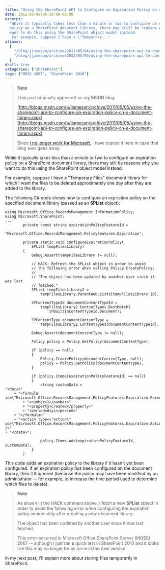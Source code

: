```yaml
---
title: "Using the SharePoint API to Configure an Expiration Policy on a Document Library"
date: 2011-05-05T06:58:00-06:00
excerpt:
  "While it typically takes less than a minute or two to configure an expiration
  policy on a SharePoint document library, there may still be reasons why you
  want to do this using the SharePoint object model instead. 
   For example, suppose I have a \"Temporary..."
aliases:
  [
    "/blog/jjameson/archive/2011/05/04/using-the-sharepoint-api-to-configure-an-expiration-policy-on-a-document-library.aspx",
    "/blog/jjameson/archive/2011/05/05/using-the-sharepoint-api-to-configure-an-expiration-policy-on-a-document-library.aspx",
  ]
draft: true
categories: ["SharePoint"]
tags: ["MOSS 2007", "SharePoint 2010"]
---
```


> **Note**
>
> This post originally appeared on my MSDN blog:
>
> [http://blogs.msdn.com/b/jjameson/archive/2011/05/05/using-the-sharepoint-api-to-configure-an-expiration-policy-on-a-document-library.aspx](http://blogs.msdn.com/b/jjameson/archive/2011/05/05/using-the-sharepoint-api-to-configure-an-expiration-policy-on-a-document-library.aspx)
>
> Since
> [I no longer work for Microsoft](/blog/jjameson/2011/09/02/last-day-with-microsoft),
> I have copied it here in case that blog ever goes away.

While it typically takes less than a minute or two to configure an expiration
policy on a SharePoint document library, there may still be reasons why you want
to do this using the SharePoint object model instead.

For example, suppose I have a "Temporary Files" document library for which I
want the files to be deleted approximately one day after they are added to the
library.

The following C# code shows how to configure an expiration policy on the
specified document library (passed as an **SPList** object):

```
using Microsoft.Office.RecordsManagement.InformationPolicy;
using Microsoft.SharePoint;
...
        private const string expirationPolicyFeatureId =
            "Microsoft.Office.RecordsManagement.PolicyFeatures.Expiration";

        private static void ConfigureExpirationPolicy(
            SPList tempFilesLibrary)
        {
            Debug.Assert(tempFilesLibrary != null);

            // HACK: Refresh the SPList object in order to avoid
            // the following error when calling Policy.CreatePolicy:
            //
            // "The object has been updated by another user since it was last
            // fetched."
            SPList tempFilesLibrary2 =
                tempFilesLibrary.ParentWeb.Lists[tempFilesLibrary.ID];

            SPContentTypeId documentContentTypeId =
                tempFilesLibrary2.ContentTypes.BestMatch(
                    SPBuiltInContentTypeId.Document);

            SPContentType documentContentType =
                tempFilesLibrary2.ContentTypes[documentContentTypeId];

            Debug.Assert(documentContentType != null);

            Policy policy = Policy.GetPolicy(documentContentType);

            if (policy == null)
            {
                Policy.CreatePolicy(documentContentType, null);
                policy = Policy.GetPolicy(documentContentType);
            }

            if (policy.Items[expirationPolicyFeatureId] == null)
            {
                string customData =
"<data>"
    + "<formula id=\"Microsoft.Office.RecordsManagement.PolicyFeatures.Expiration.Formula.BuiltIn\">"
        + "<number>1</number>"
        + "<property>Created</property>"
        + "<period>days</period>"
    + "</formula>"
    + "<action type=\"action\" id=\"Microsoft.Office.RecordsManagement.PolicyFeatures.Expiration.Action.MoveToRecycleBin\" />"
+ "</data>";

                policy.Items.Add(expirationPolicyFeatureId, customData);
            }
        }
```

This code adds an expiration policy to the library if it hasn't yet been
configured. If an expiration policy *has* been configured on the document
library, then it it ignored (because the policy may have been modified by an
administrator -- for example, to increase the time period used to determine
which files to delete).

> **Note**
>
> As shown in the HACK comment above, I fetch a new **SPList** object in order
> to avoid the following error when configuring the expiration policy
> immediately after creating a new document library:
>
> The object has been updated by another user since it was last fetched.
>
> This error occurred in Microsoft Office SharePoint Server (MOSS) 2007 --
> although I just ran a quick test in SharePoint 2010 and it looks like this may
> no longer be an issue in the new version.

In my next post, I'll explain more about storing files temporarily in
SharePoint.
